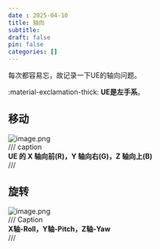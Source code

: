 ```yaml
---
date : 2025-04-10
title: 轴向
subtitle: 
draft: false
pin: false
categories: []
---
```

每次都容易忘，故记录一下UE的轴向问题。

:material-exclamation-thick: **UE是左手系**。

## 移动

![image.png](https://obsidian-1305696520.cos.ap-shanghai.myqcloud.com/obsidian/pic/202502261650457.png)  
/// caption  
**UE 的 X 轴向前(R)，Y 轴向右(G)，Z 轴向上(B)**  
///

## 旋转

![image.png](https://obsidian-1305696520.cos.ap-shanghai.myqcloud.com/obsidian/pic/202502261651377.png)  
/// Caption  
**X轴-Roll，Y轴-Pitch，Z轴-Yaw**  
///

